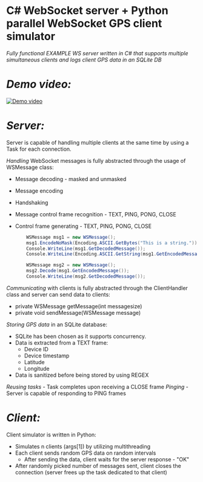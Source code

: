 # C# WebSocket server + Python parallel WebSocket GPS client simulator

  _Fully functional EXAMPLE WS server written in C# that supports multiple simultaneous clients and logs client GPS data in an SQLite DB_
# _Demo video:_
[![Demo video](https://img.youtube.com/vi/IxU_0D8ryTw/0.jpg)](https://www.youtube.com/watch?v=IxU_0D8ryTw)

# _Server:_
Server is capable of handling multiple clients at the same time by using a Task for each connection.

_Handling_ WebSocket messages is fully abstracted through the usage of WSMessage class:
- Message decoding - masked and unmasked
- Message encoding
- Handshaking
- Message control frame recognition - TEXT, PING, PONG, CLOSE 
- Control frame generating - TEXT, PING, PONG, CLOSE

    ``` cs
        WSMessage msg1 = new WSMessage();
        msg1.EncodeNoMask(Encoding.ASCII.GetBytes("This is a string."));
        Console.WriteLine(msg1.GetDecodedMessage());
        Console.WriteLine(Encoding.ASCII.GetString(msg1.GetEncodedMessage()));

        WSMessage msg2 = new WSMessage();
        msg2.Decode(msg1.GetEncodedMessage());
        Console.WriteLine(msg2.GetDecodedMessage());
    ```

_Communicating_ with clients is fully abstracted through the ClientHandler class and server can send data to clients:
- private WSMessage getMessage(int messagesize)
- private void sendMessage(WSMessage message)

_Storing GPS data_ in an SQLite database:
- SQLite has been chosen as it supports concurrency.
- Data is extracted from a TEXT frame:
    - Device ID
    - Device timestamp
    - Latitude
    - Longitude
- Data is sanitized before being stored by using REGEX

_Reusing tasks_ - Task completes upon receiving a CLOSE frame
_Pinging_ - Server is capable of responding to PING frames

# _Client:_
Client simulator is written in Python:
- Simulates n clients (args[1]) by utilizing multithreading
- Each client sends random GPS data on random intervals
    - After sending the data, client waits for the server response - "OK"
- After randomly picked number of messages sent, client closes the connection (server frees up the task dedicated to that client)
